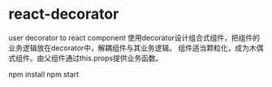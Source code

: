 # react-decorator
user decorator to react component
使用decorator设计组合式组件，把组件的业务逻辑放在decorator中，解耦组件与其业务逻辑。
组件适当颗粒化，成为木偶式组件。由父组件通过this.props提供业务函数。

npm install
npm start